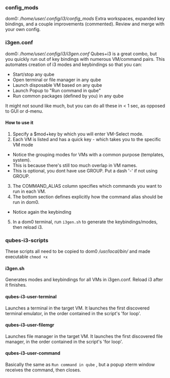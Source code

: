 ### config_mods
dom0: */home/user/.config/i3/config_mods*
Extra workspaces, expanded key bindings, and a couple improvements (commented). Review and merge with your own config.

### i3gen.conf 
dom0: */home/user/.config/i3/i3gen.conf*
Qubes+i3 is a great combo, but you quickly run out of key bindings with numerous VM/command pairs. This automates creation of i3 modes and keybindings so that you can: 
- Start/stop any qube
- Open terminal or file manager in any qube
- Launch disposable VM based on any qube
- Launch Popup to "Run command in qube"
- Run common packages (defined by you) in any qube

It might not sound like much, but you can do all these in < 1 sec, as opposed to GUI or d-menu.

#### How to use it 

1. Specify a $mod+key by which you will enter VM-Select mode.
2. Each VM is listed and has a quick key - which takes you to the specific VM mode
  - Notice the grouping modes for VMs with a common purpose (templates, system).
  - This is because there's still too much overlap in VM names. 
  - This is optional, you dont have use GROUP. Put a dash '-' if not using GROUP.
3. The COMMAND_ALIAS column specifies which commands you want to run in each VM.
4. The bottom section defines explicitly how the command alias should be run in dom0.
  - Notice again the keybinding 
5. In a dom0 terminal, run `i3gen.sh` to generate the keybindings/modes, then reload i3.

### qubes-i3-scripts

These scripts all need to be copied to dom0 */usr/local/bin/* and made executable `chmod +x`

#### i3gen.sh 
Generates modes and keybindings for all VMs in i3gen.conf. Reload i3 after it finishes.

#### qubes-i3-user-terminal
Launches a terminal in the target VM.  It launches the first discovered terminal emulator, in the order contained in the script's 'for loop'.

#### qubes-i3-user-filemgr
Launches file manager in the target VM.  It launches the first discovered file manager, in the order contained in the script's 'for loop'.

#### qubes-i3-user-command
Basically the same as `Run command in qube` , but a popup xterm window receives the command, then closes.

